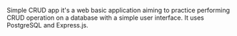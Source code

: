 Simple CRUD app it's a web basic application aiming to practice performing CRUD operation on a database with a simple user interface. It uses PostgreSQL and Express.js. 